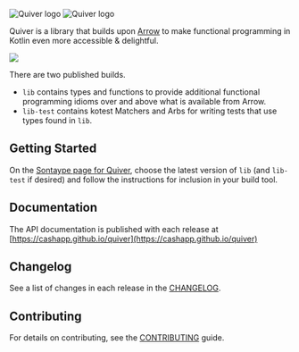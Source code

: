 
![Quiver logo](./images/quiver-logo-01.svg#gh-light-mode-only)
![Quiver logo](./images/quiver-logo-02.svg#gh-dark-mode-only)

Quiver is a library that builds upon [Arrow](https://arrow-kt.io/) to make functional programming in Kotlin even 
more accessible & delightful.

[<img src="https://img.shields.io/maven-central/v/app.cash.quiver/lib.svg?label=latest%20release"/>](https://central.sonatype.com/namespace/app.cash.quiver)

There are two published builds.

* `lib` contains types and functions to provide additional functional programming idioms over and above what is available from Arrow.
* `lib-test` contains kotest Matchers and Arbs for writing tests that use types found in `lib`.

## Getting Started

On the [Sontaype page for Quiver](https://central.sonatype.com/namespace/app.cash.quiver), choose the latest version 
of `lib` (and `lib-test` if desired) and follow the instructions for inclusion in your build tool. 

## Documentation

The API documentation is published with each release at [https://cashapp.github.io/quiver](https://cashapp.github.io/quiver)

## Changelog

See a list of changes in each release in the [CHANGELOG](CHANGELOG.md).

## Contributing

For details on contributing, see the [CONTRIBUTING](CONTRIBUTING.md) guide.
